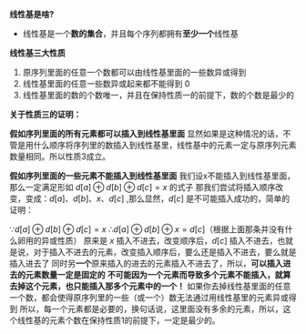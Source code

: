 **线性基是啥?**

* 线性基是一个**数的集合**，并且每个序列都拥有**至少一个**线性基

**线性基三大性质**

1. 原序列里面的任意一个数都可以由线性基里面的一些数异或得到
2. 线性基里面的任意一些数异或起来都不能得到 $0$
3. 线性基里面的数的个数唯一，并且在保持性质一的前提下，数的个数是最少的

**关于性质三的证明：**

**假如序列里面的所有元素都可以插入到线性基里面**
显然如果是这种情况的话，不管是用什么顺序将序列里的数插入到线性基里，线性基中的元素一定与原序列元素数量相同。所以性质$3$成立。

**假如序列里面的一些元素不能插入到线性基里面**
我们设x不能插入到线性基里面，那么一定满足形如 $d[a] \oplus d[b] \oplus d[c]=x$ 的式子
那我们尝试将插入顺序改变，变成：$d[a]、d[b]、x、d[c]$ ,那么显然，$d[c]$ 是不可能插入成功的，简单的证明：

$∵ d[a] \oplus d[b] \oplus d[c] = x$
$∴ d[a] \oplus d[b] \oplus x = d[c]$（根据上面那条并没有什么卵用的异或性质）
原来是 $x$ 插入不进去，改变顺序后，$d[c]$ 插入不进去，也就是说，对于插入不进去的元素，改变插入顺序后，要么还是插入不进去，要么就是插入进去了
同时另**一个**原来插入的进去的元素插入不进去了，所以，**可以插入进去的元素数量一定是固定的**
**不可能因为一个元素而导致多个元素不能插入，就算去掉这个元素，也只能插入那多个元素中的一个！**
如果你去掉线性基里面的任意一个数，都会使得原序列里的一些（或一个）数无法通过用线性基里的元素异或得到
所以，每一个元素都是必要的，换句话说，这里面没有多余的元素，所以，这个线性基的元素个数在保持性质$1$的前提下，一定是最少的。